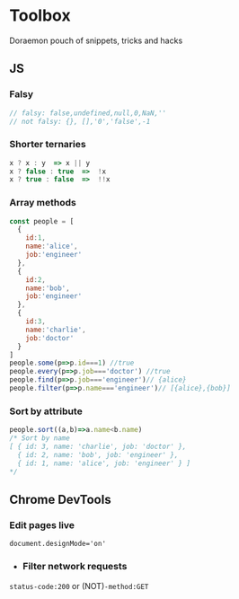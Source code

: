 # Toolbox
Doraemon pouch of snippets, tricks and hacks 

## JS

### Falsy

```javascript
// falsy: false,undefined,null,0,NaN,''
// not falsy: {}, [],'0','false',-1
```
### Shorter ternaries
```javascript
x ? x : y  => x || y 
x ? false : true  =>  !x
x ? true : false  =>  !!x
```
### Array methods
```javascript
const people = [
  {
    id:1,
    name:'alice',
    job:'engineer'
  },
  {
    id:2,
    name:'bob',
    job:'engineer'
  },
  {
    id:3,
    name:'charlie',
    job:'doctor'
  }
]
people.some(p=>p.id===1) //true
people.every(p=>p.job==='doctor') //true
people.find(p=>p.job==='engineer')// {alice}
people.filter(p=>p.name==='engineer')// [{alice},{bob}]
```
### Sort by attribute
```javascript
people.sort((a,b)=>a.name<b.name)
/* Sort by name
[ { id: 3, name: 'charlie', job: 'doctor' },
  { id: 2, name: 'bob', job: 'engineer' },
  { id: 1, name: 'alice', job: 'engineer' } ]
*/
```
## Chrome DevTools
### Edit pages live
`document.designMode='on'`

- ### Filter network requests
`status-code:200` or (NOT)`-method:GET`

